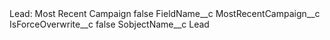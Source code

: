 <?xml version="1.0" encoding="UTF-8"?>
<CustomMetadata xmlns="http://soap.sforce.com/2006/04/metadata" xmlns:xsi="http://www.w3.org/2001/XMLSchema-instance" xmlns:xsd="http://www.w3.org/2001/XMLSchema">
    <label>Lead: Most Recent Campaign</label>
    <protected>false</protected>
    <values>
        <field>FieldName__c</field>
        <value xsi:type="xsd:string">MostRecentCampaign__c</value>
    </values>
    <values>
        <field>IsForceOverwrite__c</field>
        <value xsi:type="xsd:boolean">false</value>
    </values>
    <values>
        <field>SobjectName__c</field>
        <value xsi:type="xsd:string">Lead</value>
    </values>
</CustomMetadata>
